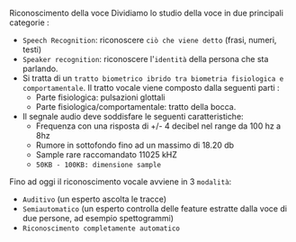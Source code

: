 Riconoscimento della voce
Dividiamo lo studio della voce in due principali categorie :
- `Speech Recognition`: riconoscere `ciò che viene detto` (frasi, numeri, testi)
- `Speaker recognition`: riconoscere l'`identità` della persona che sta parlando.
- Si tratta di un `tratto biometrico ibrido tra biometria fisiologica e comportamentale`. Il tratto vocale viene composto dalla seguenti parti :
	- Parte fisiologica: pulsazioni glottali
	- Parte fisiologica/comportamentale: tratto della bocca.
- Il segnale audio deve soddisfare le seguenti caratteristiche:
	- Frequenza con una risposta di +/- 4 decibel nel range da 100 hz a 8hz
	- Rumore in sottofondo fino ad un massimo di 18.20 db
	- Sample rare raccomandato 11025 kHZ
	- `50KB - 100KB: dimensione sample`

Fino ad oggi il riconoscimento vocale avviene in 3 `modalità`:
- `Auditivo` (un esperto ascolta le tracce)
- `Semiautomatico` (un esperto controlla delle feature estratte dalla voce di due persone, ad esempio spettogrammi)
- `Riconoscimento completamente automatico`